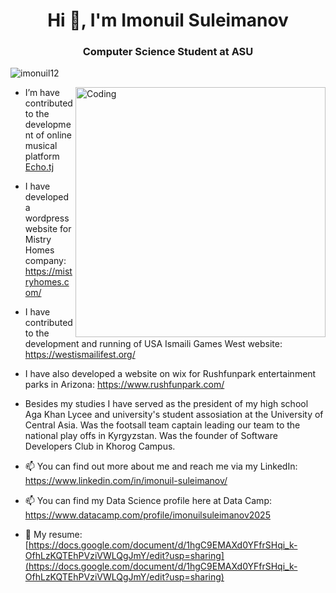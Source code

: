 <h1 align="center">Hi 👋, I'm Imonuil Suleimanov</h1>
<h3 align="center">Computer Science Student at ASU</h3>

<p align="left"> <img src="https://komarev.com/ghpvc/?username=imonuil12&label=Profile%20views&color=0e75b6&style=flat" alt="imonuil12" /> </p>

<img align="right" alt="Coding" width="400" src="https://cdn.filestackcontent.com/efbSR18hT5uRKuo0zoMA">
 
- I’m have contributed to the development of online musical platform [Echo.tj](https://echo.tj/app/overview)
  
- I have developed a wordpress website for Mistry Homes company: https://mistryhomes.com/

- I have contributed to the development and running of USA Ismaili Games West website: https://westismailifest.org/

- I have also developed a website on wix for Rushfunpark entertainment parks in Arizona: https://www.rushfunpark.com/
  
- Besides my studies I have served as the president of my high school Aga Khan Lycee and university's student assosiation at the University of Central Asia. Was the footsall team captain leading our team to the national play offs in Kyrgyzstan. Was the founder of Software Developers Club in Khorog Campus.
  
- 📫 You can find out more about me and reach me via my LinkedIn: https://www.linkedin.com/in/imonuil-suleimanov/

- 📫 You can find my Data Science profile here at Data Camp: https://www.datacamp.com/profile/imonuilsuleimanov2025

- 📄 My resume: [https://docs.google.com/document/d/1hgC9EMAXd0YFfrSHqi_k-OfhLzKQTEhPVziVWLQgJmY/edit?usp=sharing](https://docs.google.com/document/d/1hgC9EMAXd0YFfrSHqi_k-OfhLzKQTEhPVziVWLQgJmY/edit?usp=sharing)
